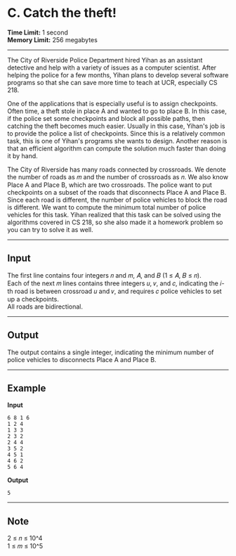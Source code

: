 # C. Catch the theft!

**Time Limit:** 1 second  
**Memory Limit:** 256 megabytes

---

The City of Riverside Police Department hired Yihan as an assistant detective and help with a variety of issues as a computer scientist. After helping the police for a few months, Yihan plans to develop several software programs so that she can save more time to teach at UCR, especially CS 218.

One of the applications that is especially useful is to assign checkpoints. Often time, a theft stole in place A and wanted to go to place B. In this case, if the police set some checkpoints and block all possible paths, then catching the theft becomes much easier. Usually in this case, Yihan's job is to provide the police a list of checkpoints. Since this is a relatively common task, this is one of Yihan's programs she wants to design. Another reason is that an efficient algorithm can compute the solution much faster than doing it by hand.

The City of Riverside has many roads connected by crossroads. We denote the number of roads as 𝑚 and the number of crossroads as 𝑛. We also know Place A and Place B, which are two crossroads. The police want to put checkpoints on a subset of the roads that disconnects Place A and Place B. Since each road is different, the number of police vehicles to block the road is different. We want to compute the minimum total number of police vehicles for this task. Yihan realized that this task can be solved using the algorithms covered in CS 218, so she also made it a homework problem so you can try to solve it as well.

---

## Input

The first line contains four integers 𝑛 and 𝑚, 𝐴, and 𝐵 (1 ≤ 𝐴, 𝐵 ≤ 𝑛).  
Each of the next 𝑚 lines contains three integers 𝑢, 𝑣, and 𝑐, indicating the 𝑖-th road is between crossroad 𝑢 and 𝑣, and requires 𝑐 police vehicles to set up a checkpoints.  
All roads are bidirectional.

---

## Output

The output contains a single integer, indicating the minimum number of police vehicles to disconnects Place A and Place B.

---

## Example

**Input**
```
6 8 1 6
1 2 4
1 3 3
2 3 2
2 4 4
3 5 2
4 5 1
4 6 2
5 6 4
```

**Output**
```
5
```

---

## Note

2 ≤ 𝑛 ≤ 10^4  
1 ≤ 𝑚 ≤ 10^5
